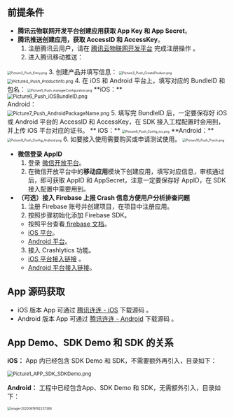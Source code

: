 ## 前提条件

 - **腾讯云物联网开发平台创建应用获取 App Key 和 App Secret**。   
 - **腾讯推送创建应用，获取 AccessID 和 AccessKey**。   
   1. 注册腾讯云用户，请在 [腾讯云物联网开发平台](https://cloud.tencent.com) 完成注册操作 。  
   2. 进入腾讯移动推送：   
  <img src="https://main.qcloudimg.com/raw/ec440279d1fbca3864991c555c02b75d.png" alt="Picture2_Push_Entry.png" style="zoom: 50%;" />   
   3. 创建产品并填写信息：   
  <img src="https://main.qcloudimg.com/raw/bd279be7e809ab52b9c9133718a9586e.png" alt="Picture3_Push_CreateProduct.png" style="zoom: 50%;" />   
  <img src="https://main.qcloudimg.com/raw/1f7bd677e859b74409aea05b988b6ed6.png" alt="Picture4_Push_ProductInfo.png" style="zoom:67%;" />   
   4. 在 iOS 和 Android 平台上，填写对应的 BundleID 和包名：   
  <img src="https://main.qcloudimg.com/raw/06e66446599152807f7b40ee3ccbf285.png" alt="Picture5_Push_managerConfiguration.png" style="zoom: 50%;" />   
  **iOS：**  <br> 
  <img src="https://main.qcloudimg.com/raw/85037a5b06d5c171d32140012db6831a.png" alt="Picture6_Push_iOSBundleID.png" style="zoom: 80%;" />
	<br>
  Android： <br>  
  <img src="https://main.qcloudimg.com/raw/2526768ac3453ab875b4a8c3a010d587/Picture7_Push_AndroidPackageName.png" alt="Picture7_Push_AndroidPackageName.png" style="zoom:80%;" />   
   5. 填写完 BundleID 后，一定要保存好 iOS 或 Android 平台的 AccessID 和 AccessKey，在 SDK 接入工程配置时会用到，并上传 iOS 平台对应的证书。
 ** iOS：**
  <img src="https://main.qcloudimg.com/raw/b8893f61c4777ea6c3e06e89aef0d566/Picture8_Push_Config_ios.png" alt="Picture8_Push_Config_ios.png" style="zoom: 50%;" />   
  **Android：**   
  <img src="https://main.qcloudimg.com/raw/b593d790287d02cbfd8b2f56d88431f4/Picture9_Push_Config_Android.png" alt="Picture9_Push_Config_Android.png" style="zoom:50%;" />   
   6. 如要接入使用需要购买或申请测试使用。   
   <img src="https://main.qcloudimg.com/raw/5630b4ec4d9e9f06d32cf0d483dda7f5/Picture10_Push_Purch.png" alt="Picture10_Push_Purch.png" style="zoom:50%;" />   

- **微信登录 AppID**  
  1. 登录 [微信开放平台](https://open.weixin.qq.com/)。
  2. 在微信开放平台中的**移动应用**模块下创建应用，填写对应信息，审核通过后，即可获取 AppID 和 AppSecret，注意一定要保存好 AppID，在 SDK 接入配置中需要用到。
- **（可选）接入 Firebase 上报 Crash 信息方便用户分析排查问题**  
  1. 注册 Firebase 账号并创建项目，在项目中注册应用。   
  2. 按照步骤初始化添加 Firebase SDK。    
    - 按照平台查看[ firebase 文档](https://firebase.google.com/docs?authuser=0)。  
    - [iOS 平台](https://firebase.google.com/docs/ios/setup?authuser=0)。
    - [Android 平台](https://firebase.google.com/docs/ios/setup?authuser=0)。
  3. 接入 Crashlytics 功能。   
   -  [iOS 平台接入链接](https://firebase.google.com/docs/crashlytics/get-started?authuser=0&platform=iOS) 。
   - [ Android 平台接入链接](https://firebase.google.com/docs/crashlytics/get-started?authuser=0&platform=Android)。

## App 源码获取
- iOS 版本 App 可通过 [腾讯连连 - iOS](https://github.com/tencentyun/iot-link-ios) 下载源码 。
- Android 版本 App 可通过 [腾讯连连 - Android](https://github.com/tencentyun/iot-link-android) 下载源码 。

## App Demo、SDK Demo 和 SDK 的关系   
**iOS：**
App 内已经包含 SDK Demo 和 SDK，不需要额外再引入，目录如下：

<img src="https://main.qcloudimg.com/raw/1db56b17fe7f333b5d78ed6a717c0cf3/Picture1_APP_SDK_SDKDemo.png" alt="Picture1_APP_SDK_SDKDemo.png" style="zoom: 80%;" />

**Android：**
工程中已经包含App、SDK Demo 和 SDK，无需额外引入，目录如下：

<img src="https://main.qcloudimg.com/raw/fc96495aae05f504464337eaf94bdbff/image-20200619192237384.png" alt="image-20200619192237384" style="zoom:50%;" />

